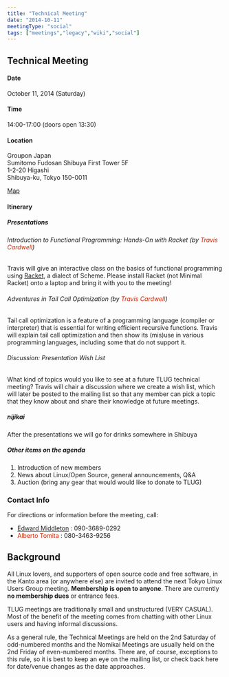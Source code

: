 ```yaml
---
title: "Technical Meeting"
date: "2014-10-11"
meetingType: "social"
tags: ["meetings","legacy","wiki","social"]
---
```


<h2 id="technical_meeting">Technical Meeting</h2>
<h4 id="date">Date</h4>
<p>October 11, 2014 (Saturday)</p>
<h4 id="time">Time</h4>
<p>14:00-17:00 (doors open 13:30)</p>
<h4 id="location">Location</h4>
<p>Groupon Japan<br />
Sumitomo Fudosan Shibuya First Tower 5F<br />
1-2-20 Higashi<br />
Shibuya-ku, Tokyo 150-0011</p>
<p><a href="https://goo.gl/maps/yEZBz">Map</a></p>
<h4 id="itinerary">Itinerary</h4>
<h5 id="presentations">Presentations</h5>
<h6 id="introduction_to_functional_programming_hands_on_with_racket_by_travis_cardwell">Introduction to Functional Programming: Hands-On with Racket (by <font color="#CC2200">Travis Cardwell</font>)</h6>
<p>Travis will give an interactive class on the basics of
functional programming using <a href="http://racket-lang.org">Racket</a>, a dialect of
Scheme. Please install Racket (not Minimal Racket) onto a laptop and bring
it with you to the meeting!</p>
<h6 id="adventures_in_tail_call_optimization_by_travis_cardwell">Adventures in Tail Call Optimization (by <font color="#CC2200">Travis Cardwell</font>)</h6>
<p>Tail call optimization is a feature of a programming language
(compiler or interpreter) that is essential for writing efficient
recursive functions. Travis will explain tail call optimization and then
show its (mis)use in various programming languages, including some that
do not support it.</p>
<h6 id="discussion_presentation_wish_list">Discussion: Presentation Wish List</h6>
<p>What kind of topics would you like to see at a future TLUG
technical meeting? Travis will chair a discussion where we create a wish
list, which will later be posted to the mailing list so that any member
can pick a topic that they know about and share their knowledge at future
meetings.</p>
<h5 id="nijikai">nijikai</h5>
<p>After the presentations we will go for drinks somewhere in Shibuya</p>
<h5 id="other_items_on_the_agenda">Other items on the agenda</h5>
<ol>
<li>Introduction of new members</li>
<li>News about Linux/Open Source, general announcements, Q&amp;A</li>
<li>Auction (bring any gear that would would like to donate to TLUG)</li>
</ol>
<h3 id="contact_info">Contact Info</h3>
<p>For directions or information before the meeting, call:</p>
<ul>
<li><a href="./Edward_Middleton">Edward Middleton</a> : 090-3689-0292</li>
<li><font color="#CC2200">Alberto Tomita</font> : 080-3463-9256</li>
</ul>

<h2 id="introduction">Background</h2>
<p>All Linux lovers, and supporters of open source code and free software, in the Kanto area (or anywhere else) are invited to attend the next Tokyo Linux Users Group meeting. <b>Membership is open to anyone</b>. There are currently <b>no membership dues</b> or entrance fees.</p>
<p>TLUG meetings are traditionally small and unstructured (VERY CASUAL). Most of the benefit of the meeting comes from chatting with other Linux users and having informal discussions.</p>
<p>As a general rule, the Technical Meetings are held on the 2nd Saturday of odd-numbered months and the Nomikai Meetings are usually held on the 2nd Friday of even-numbered months. There are, of course, exceptions to this rule, so it is best to keep an eye on the mailing list, or check back here for date/venue changes as the date approaches.</p>
